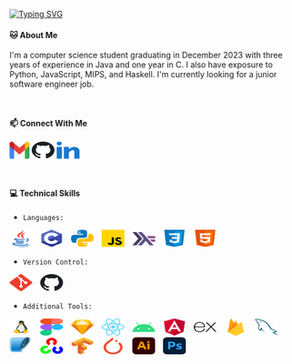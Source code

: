 [![Typing SVG](https://readme-typing-svg.demolab.com?font=Fira+Code&pause=1000&color=708238&center=false&width=435&lines=%F0%9F%91%8B+Hi%2C+I'm+Yan+Chen)](https://github.com/ychenfolio)

#### :cat: About Me
I'm a computer science student graduating in December 2023 with three years of experience in Java and one year in C. I also have exposure to Python, JavaScript, MIPS, and Haskell. I'm currently looking for a junior software engineer job.
<p>&nbsp;</p>

#### :mailbox: Connect With Me
<p align="left">
    <a href="mailto:ychenfolio@gmail.com" target="_blank"><img align="center" src="images/gmail.svg" alt="ychenfolio" height="30" width="35" /></a>
    <a href="https://github.com/ychenfolio" target="_blank"><img align="center" src="images/github.svg" alt="ychenfolio" height="30" width="40" /></a>
    <a href="https://linkedin.com/in/ychenfolio" target="_blank"><img align="center" src="images/linked-in.svg" alt="ychenfolio" height="30" width="40" /></a>
</p>
<p>&nbsp;</p>

#### :computer: Technical Skills
* `Languages:`
<p align="left">
    <img src="images/java.svg" alt="Java" height="30" width="40" style="margin-right: 10px;" />
    <img src="images/c.svg" alt="C" height="30" width="40" style="margin-right: 10px;" />
    <img src="images/python.svg" alt="Python" height="30" width="40" style="margin-right: 10px;" />
    <img src="images/javascript.svg" alt="JavaScript" height="30" width="40" style="margin-right: 10px;" />
    <img src="images/haskell.svg" alt="Haskell" height="30" width="40" style="margin-right: 10px;" />
    <img src="images/css.svg" alt="CSS" height="30" width="40" style="margin-right: 10px;" />
    <img src="images/html.svg" alt="HTML" height="30" width="40" />
</p>

* `Version Control:`
<p align="left">
    <img src="images/git.svg" alt="Git" height="30" width="40" style="margin-right: 10px;" />
    <img src="images/github.svg" alt="GitHub" height="30" width="40" style="margin-right: 10px;" />
</p>

* `Additional Tools:`
<p align="left">
    <img src="images/linux.svg" alt="Linux" height="30" width="40" style="margin-right: 10px;" />
    <img src="images/figma.svg" alt="Figma" height="30" width="40" style="margin-right: 10px;" />
    <img src="images/sketch.svg" alt="Sketch" height="30" width="40" style="margin-right: 10px;" />
    <img src="images/react.svg" alt="React" height="30" width="40" style="margin-right: 10px;" />
    <img src="images/android.svg" alt="Android" height="30" width="40" style="margin-right: 10px;" />
    <img src="images/angularjs.svg" alt="Angular" height="30" width="40" style="margin-right: 10px;" />
    <img src="images/express.svg" alt="Express" height="30" width="40" style="margin-right: 10px;" />
    <img src="images/firebase.svg" alt="Firebase" height="30" width="40" style="margin-right: 10px;" />
    <img src="images/mysql.svg" alt="Mysql" height="30" width="40" style="margin-right: 10px;" />
    <img src="images/sqlite.svg" alt="Sqlite" height="30" width="40" style="margin-right: 10px;" />
    <img src="images/opencv.svg" alt="OpenCV" height="30" width="40" style="margin-right: 10px;" />
    <img src="images/tensorflow.svg" alt="Tensorflow" height="30" width="40" style="margin-right: 10px;" />
    <img src="images/pytorch.svg" alt="Pytorch" height="30" width="40" style="margin-right: 10px;" />
    <img src="images/illustrator.svg" alt="Illustrator" height="30" width="40" style="margin-right: 10px;" />
    <img src="images/photoshop.svg" alt="Photoshop" height="30" width="40" style="margin-right: 10px;" />
</p>
<p>&nbsp;</p>
